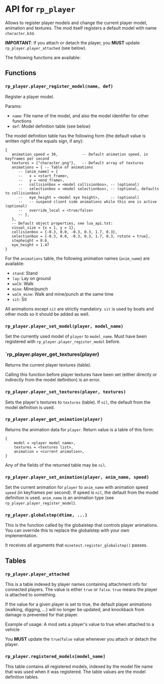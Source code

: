 # API for `rp_player`

Allows to register player models and change the current player model, animation and textures.
The mod itself registers a default model with name `character.b3d`.

**IMPORTANT**: If you attach or detach the player, you **MUST** update `rp_player.player_attached`
(see below).

The following functions are available:

## Functions
### `rp_player.player_register_model(name, def)`

Register a player model.

Params:
* `name`: File name of the model, and also the model identifier for other functions
* `def`: Model definition table (see below)

The model definition table has the following form (the default value is
written right of the equals sign, if any):

```
{
   animation_speed = 30,           -- Default animation speed, in keyframes per second
   textures = {"character.png"},   -- Default array of textures
   animations = { -- Table of animations
      -- [anim_name] = {
      --   x = <start_frame>,
      --   y = <end_frame>,
      --   collisionbox = <model collisionbox>, -- (optional)
      --   selectionbox = <model selectionbox>, -- (optional, defaults to collisionbox)
      --   eye_height = <model eye height>,     -- (optional)
      --   -- suspend client side animations while this one is active (optional)
      --   override_local = <true/false>
      -- },
   },
   -- Default object properties, see lua_api.txt:
   visual_size = {x = 1, y = 1},
   collisionbox = {-0.3, 0.0, -0.3, 0.3, 1.7, 0.3},
   selectionbox = {-0.3, 0.0, -0.3, 0.3, 1.7, 0.3, rotate = true},
   stepheight = 0.6,
   eye_height = 1.47
}
```

For the `animations` table, the following animation names (`anim_name`) are available:

* `stand`: Stand
* `lay`: Lay on ground
* `walk`: Walk
* `mine`: Mine/punch
* `walk_mine`: Walk and mine/punch at the same time
* `sit`: Sit

All animations except `sit` are strictly mandatory.
`sit` is used by boats and other mods so it should be added as well.


### `rp_player.player_set_model(player, model_name)`

Set the currently used model of `player` to `model_name`.
Must have been registered with `rp_player.player_register_model` before.

### `rp_player.player_get_textures(player)

Returns the current player textures (table).

Calling this function before player textures have been set (either
directly or indirectly from the model definition) is an error.

### `rp_player.player_set_textures(player, textures)`

Sets the player's textures to `textures` (table).
If `nil`, the default from the model definition is used.

### `rp_player.player_get_animation(player)`

Returns the animation data for `player`. Return value is a table of this form:

```
{
	model = <player model name>,
	textures = <textures list>,
	animation = <current animation>,
}
```

Any of the fields of the returned table may be `nil`.

### `rp_player.player_set_animation(player, anim_name, speed)`

Set the current animation for `player` to `anim_name` with
animation speed `speed` (in keyframes per second).
If speed is `nil`, the default from the model definition is used.
`anim_name` is an animation type (see `rp_player.player_register_model`).

### `rp_player.globalstep(dtime, ...)`

This is the function called by the globalstep that controls player animations.
You can override this to replace the globalstep with your own implementation.

It receives all arguments that `minetest.register_globalstep()` passes.
 
## Tables

### `rp_player.player_attached`

This is a table indexed by player names containing attachment info for connected players.
The value is either `true` or `false`. `true` means the player is attached to something.

If the value for a given player is set to true, the default player animations
(walking, digging, ...) will no longer be updated, and knockback from damage is
prevented for that player.

Example of usage: A mod sets a player's value to true when attached to a vehicle

You **MUST** update the `true`/`false` value whenever you attach or detach the player.

### `rp_player.registered_models[model_name]`

This table contains all registered models, indexed by the model file name
that was used when it was registered. The table values are the model definition tables.
